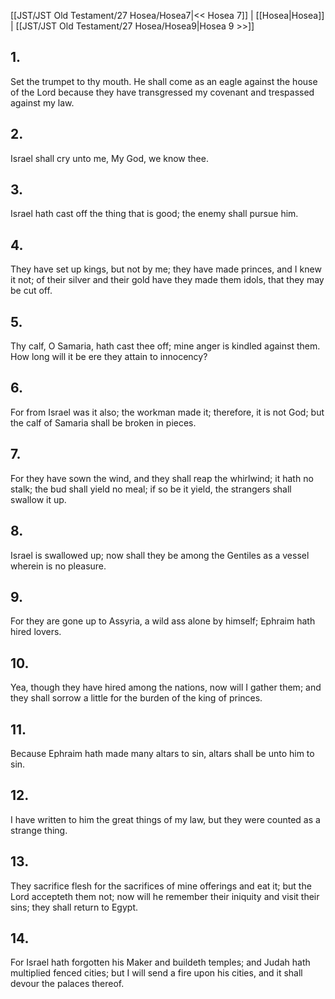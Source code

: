 [[JST/JST Old Testament/27 Hosea/Hosea7|<< Hosea 7]] | [[Hosea|Hosea]] | [[JST/JST Old Testament/27 Hosea/Hosea9|Hosea 9 >>]]
## 1.
Set the trumpet to thy mouth. He shall come as an eagle against the house of the Lord because they have transgressed my covenant and trespassed against my law.
## 2.
Israel shall cry unto me, My God, we know thee.
## 3.
Israel hath cast off the thing that is good; the enemy shall pursue him.
## 4.
They have set up kings, but not by me; they have made princes, and I knew it not; of their silver and their gold have they made them idols, that they may be cut off.
## 5.
Thy calf, O Samaria, hath cast thee off; mine anger is kindled against them. How long will it be ere they attain to innocency?
## 6.
For from Israel was it also; the workman made it; therefore, it is not God; but the calf of Samaria shall be broken in pieces.
## 7.
For they have sown the wind, and they shall reap the whirlwind; it hath no stalk; the bud shall yield no meal; if so be it yield, the strangers shall swallow it up.
## 8.
Israel is swallowed up; now shall they be among the Gentiles as a vessel wherein is no pleasure.
## 9.
For they are gone up to Assyria, a wild ass alone by himself; Ephraim hath hired lovers.
## 10.
Yea, though they have hired among the nations, now will I gather them; and they shall sorrow a little for the burden of the king of princes.
## 11.
Because Ephraim hath made many altars to sin, altars shall be unto him to sin.
## 12.
I have written to him the great things of my law, but they were counted as a strange thing.
## 13.
They sacrifice flesh for the sacrifices of mine offerings and eat it; but the Lord accepteth them not; now will he remember their iniquity and visit their sins; they shall return to Egypt.
## 14.
For Israel hath forgotten his Maker and buildeth temples; and Judah hath multiplied fenced cities; but I will send a fire upon his cities, and it shall devour the palaces thereof.

